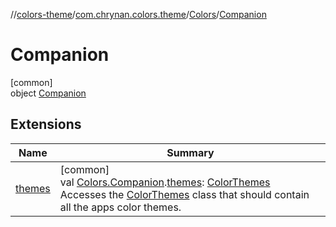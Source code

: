 //[colors-theme](../../../../index.md)/[com.chrynan.colors.theme](../../index.md)/[Colors](../index.md)/[Companion](index.md)

# Companion

[common]\
object [Companion](index.md)

## Extensions

| Name | Summary |
|---|---|
| [themes](../../themes.md) | [common]<br>val [Colors.Companion](index.md).[themes](../../themes.md): [ColorThemes](../../-color-themes/index.md)<br>Accesses the [ColorThemes](../../-color-themes/index.md) class that should contain all the apps color themes. |
